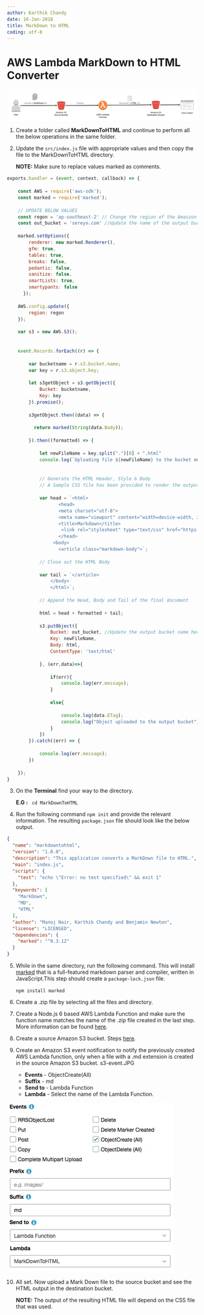 ```yaml
---
author: Karthik Chandy
date: 16-Jan-2018
title: MarkDown to HTML
coding: utf-8
---
```


# AWS Lambda MarkDown to HTML Converter

![Demo Summary](images/Flow.JPG)

1. Create a folder called **MarkDownToHTML** and continue to perform all the below operations in the same folder.

2. Update the `src/index.js` file with appropriate values and then copy the file to the MarkDownToHTML directory.

   **NOTE:** Make sure to replace values marked as comments.

```js
exports.handler = (event, context, callback) => {

    const AWS = require('aws-sdk');
    const marked = require('marked');

    // UPDATE BELOW VALUES
    const regon = 'ap-southeast-2' // Change the region of the Amaszon S3 bucket.
    const out_bucket = 'sereyo.com' //Update the name of the output bucket.

    marked.setOptions({
        renderer: new marked.Renderer(),
        gfm: true,
        tables: true,
        breaks: false,
        pedantic: false,
        sanitize: false,
        smartLists: true,
        smartypants: false
      });

    AWS.config.update({
        region: regon
    });

    var s3 = new AWS.S3();


    event.Records.forEach((r) => {

        var bucketname = r.s3.bucket.name;
        var key = r.s3.object.key;

        let s3getObject = s3.getObject({
            Bucket: bucketname,
            Key: key
        }).promise();

        s3getObject.then((data) => {

          return marked(String(data.Body));

        }).then((formatted) => {

            let newFileName = key.split(".")[0] + ".html"
            console.log(`Uploading file ${newFileName} to the bucket mnhtmloutput`);


            // Generate the HTML Header, Style & Body
            // A Sample CSS file has been provided to render the output. Make sure to update the below CSS URL with one of your own liking.

            var head = `<html>
                   <head>
                   <meta charset="utf-8">
                   <meta name="viewport" content="width=device-width, initial-scale=1, minimal-ui">
                   <title>Markdown</title>
                    <link rel="stylesheet" type="text/css" href="https://s3-ap-southeast-2.amazonaws.com/aws-trng-syd/DO-NOT-DELETE-assets/default.css" charset="utf-8"/>
                   </head> 
                 <body>
                   <article class="markdown-body">`;

            // Close out the HTML Body
            
            var tail = `</article>
                </body> 
                </html>`;

            // Append the Head, Body and Tail of the final document

            html = head + formatted + tail;

            s3.putObject({
                Bucket: out_bucket, //Update the output bucket name here.
                Key: newFileName,
                Body: html,
                ContentType: 'text/html'
    
            }, (err,data)=>{

                if(err){
                    console.log(err.message);
                }

                else{

                    console.log(data.ETag);
                    console.log("Object uploaded to the output bucket")
                }
            })
        }).catch((err) => {

            console.log(err.message);
        })

    });
}
```

3. On the **Terminal** find your way to the directory.

    **E.G :** ` cd MarkDownToHTML`

4. Run the following command `npm init` and provide the relevant information. The resulting `package.json` file should look like the below output.

```json
{
  "name": "markdowntohtml",
  "version": "1.0.0",
  "description": "This application converts a MarkDown file to HTML.",
  "main": "index.js",
  "scripts": {
    "test": "echo \"Error: no test specified\" && exit 1"
  },
  "keywords": [
    "MarkDown",
    "MD",
    "HTML"
  ],
  "author": "Manoj Nair, Karthik Chandy and Benjamin Newton",
  "license": "LICENSED",
  "dependencies": {
    "marked": "^0.3.12"
  }
}
```

5. While in the same directory, run the following command. This will install [marked](https://www.npmjs.com/package/marked) that is a full-featured markdown parser and compiler, written in JavaScript.This step should create a `package-lock.json` file.

    `npm install marked`

6. Create a .zip file by selecting all the files and directory. 

7. Create a Node.js 6 based AWS Lambda Function and make sure the function name matches the name of the .zip file created in the last step. More information can be found [here](https://docs.aws.amazon.com/lambda/latest/dg/get-started-create-function.html). 

8. Create a source Amazon S3 bucket. Steps [here](https://docs.aws.amazon.com/AmazonS3/latest/gsg/CreatingABucket.html).

9. Create an Amazon S3 event notification to notify the previously created AWS Lambda function, only when a file with a .md extension is created in the source Amazon S3 bucket. s3-event.JPG
    - **Events** - ObjectCreate(All)
    - **Suffix** - md
    - **Send to** - Lambda Function
    - **Lambda** - Select the name of the Lambda Function.

  ![Amazon S3 Events](images/s3-event.JPG "Amazon S3 Events")

10. All set. Now upload a Mark Down file to the source bucket and see the HTML output in the destination bucket.
    
    **NOTE:** The output of the resulting HTML file will depend on the CSS file that was used. 
